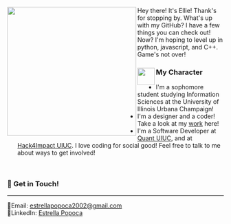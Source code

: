 <p>
<img align="left" src="https://user-images.githubusercontent.com/65576812/180334856-b8ac15d3-33c9-497e-b31c-eae78e3d43a8.png" width="300px">

Hey there! It's Ellie! Thank's for stopping by. What's up with my GitHub? I have a few things you can check out! Now? I'm hoping to level up in python, javascript, and C++. Game's not over! 


### <img align="left" src="https://user-images.githubusercontent.com/65576812/180335476-afb779d0-4032-4e60-9f4d-d1c3e849db2c.png" width="40px"> My Character

 
- I'm a sophomore student studying Information Sciences at the University of Illinois Urbana Champaign! 
- I'm a designer and a coder! Take a look at my [work](https://estrellapopoca.uwu.ai/) here!  
- I'm a Software Developer at [Quant UIUC](https://quantillinois.com/), and at [Hack4Impact UIUC](https://uiuc.hack4impact.org/). I love coding for social good! Feel free to talk to me about ways to get involved! 
 <p /> 
<br clear="left"/>

### 🔭 Get in Touch! 
--------------
🦋Email: [estrellapopoca2002@gmail.com](estrellapopoca2002@gmail.com)</br> 
🌱LinkedIn: [Estrella Popoca](https://www.linkedin.com/in/estrella-2021/)

<!--
**exrlla/exrlla** is a ✨ _special_ ✨ repository because its `README.md` (this file) appears on your GitHub profile.

Here are some ideas to get you started:

- 🔭 I’m currently working on ...
- 🌱 I’m currently learning ...
- 👯 I’m looking to collaborate on ...
- 🤔 I’m looking for help with ...
- 💬 Ask me about ...
- 📫 How to reach me: ...
- 😄 Pronouns: ...
- ⚡ Fun fact: ...
-->

